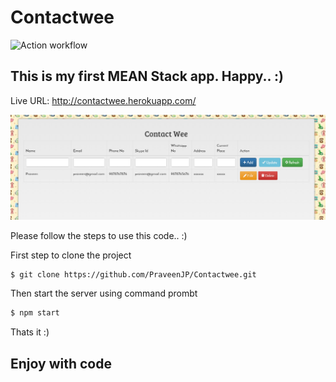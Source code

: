 Contactwee
==========================

![Action workflow](https://github.com/github/docs/actions/workflows/main.yml/badge.svg)

## This is my first MEAN Stack app. Happy.. :)

Live URL: http://contactwee.herokuapp.com/

![alt tag](https://raw.githubusercontent.com/PraveenJP/Contactwee/master/public/assets/img/Sceenshot.PNG)

Please follow the steps to use this code.. :)

First step to clone the project

```bash
$ git clone https://github.com/PraveenJP/Contactwee.git
```

Then start the server using command prombt

```bash
$ npm start
```

Thats it :)

## Enjoy with code

